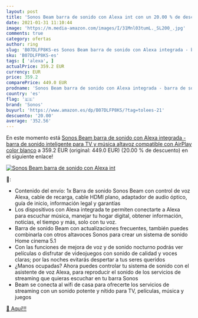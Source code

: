 ```yaml
---
layout: post
title: 'Sonos Beam barra de sonido con Alexa int con un 20.00 % de descuento'
date: 2021-01-31 11:10:44
image: 'https://m.media-amazon.com/images/I/31Mnl03tumL._SL200_.jpg'
comments: true
category: ofertas
author: ring
slug: 'B07DLFP8KS-es Sonos Beam barra de sonido con Alexa integrada - barra de...'
sku: 'B07DLFP8KS-es'
tags: [ 'alexa', ]
actualPrice: 359.2 EUR
currency: EUR
price: 359.2
comparePrice: 449.0 EUR
prodname: 'Sonos Beam barra de sonido con Alexa integrada - barra de sonido inteligente para TV y música  altavoz compatible con AirPlay  color blanco'
country: 'es'
flag: '🇪🇸'
brand: 'Sonos'
buyurl: 'https://www.amazon.es/dp/B07DLFP8KS/?tag=tolees-21'
descuento: '20.00'
average: '352.56'
---
```


En este momento está [Sonos Beam barra de sonido con Alexa integrada - barra de sonido inteligente para TV y música  altavoz compatible con AirPlay  color blanco](https://www.amazon.es/dp/B07DLFP8KS/?tag=tolees-21) a 359.2 EUR (original: 449.0 EUR) (20.00 %  de descuento) en el siguiente enlace!

[![Sonos Beam barra de sonido con Alexa int](https://m.media-amazon.com/images/I/31Mnl03tumL._SL200_.jpg)](https://www.amazon.es/dp/B07DLFP8KS/?tag=tolees-21)

🔎:

- Contenido del envío: 1x Barra de sonido Sonos Beam con control de voz Alexa, cable de recarga, cable HDMI plano, adaptador de audio óptico, guía de inicio, información legal y garantías
- Los dispositivos con Alexa integrada te permiten conectarte a Alexa para escuchar música, manejar tu hogar digital, obtener información, noticias, el tiempo y más, solo con tu voz.
- Barra de sonido Beam con actualizaciones frecuentes, también puedes combinarla con otros altavoces Sonos para crear un sistema de sonido Home cinema 5.1
- Con las funciones de mejora de voz y de sonido nocturno podrás ver películas o disfrutar de videojuegos con sonido de calidad y voces claras; por las noches evitarás despertar a tus seres queridos
- ¿Manos ocupadas? Ahora puedes controlar tu sistema de sonido con el asistente de voz Alexa, para reproducir el sonido de los servicios de streaming que quieras escuchar en tu barra Sonos
- Beam se conecta al wifi de casa para ofrecerte los servicios de streaming con un sonido potente y nítido para TV, películas, música y juegos

[🛒 Aquí!!!](https://www.amazon.es/dp/B07DLFP8KS/?tag=tolees-21)
